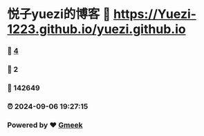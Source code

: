 # 悦子yuezi的博客 :link: https://Yuezi-1223.github.io/yuezi.github.io 
### :page_facing_up: [4](https://Yuezi-1223.github.io/yuezi.github.io/tag.html) 
### :speech_balloon: 2 
### :hibiscus: 142649 
### :alarm_clock: 2024-09-06 19:27:15 
### Powered by :heart: [Gmeek](https://github.com/Meekdai/Gmeek)
